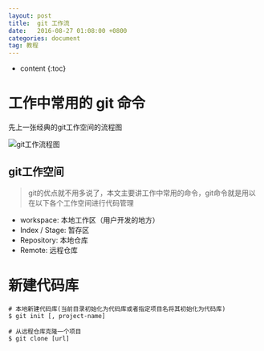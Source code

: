 ```yaml
---
layout: post
title:  git 工作流
date:   2016-08-27 01:08:00 +0800
categories: document
tag: 教程
---
```


* content
{:toc}


工作中常用的 git 命令
====================================

先上一张经典的git工作空间的流程图

![git工作流程图](http://ac-hjXcMNw4.clouddn.com/4eb960c8dc714e033aec.png)

git工作空间
------------------------------------

>git的优点就不用多说了，本文主要讲工作中常用的命令，git命令就是用以在以下各个工作空间进行代码管理

+ workspace: 本地工作区（用户开发的地方）
+ Index / Stage: 暂存区
+ Repository: 本地仓库
+ Remote: 远程仓库

新建代码库
====================================

```git
# 本地新建代码库(当前目录初始化为代码库或者指定项目名将其初始化为代码库)
$ git init [, project-name]

# 从远程仓库克隆一个项目
$ git clone [url]
```